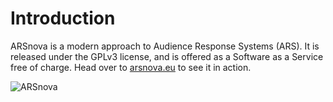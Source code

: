 # Introduction

ARSnova is a modern approach to Audience Response Systems (ARS).
It is released under the GPLv3 license, and is offered as a Software as a Service free of charge.
Head over to [arsnova.eu](https://arsnova.eu/) to see it in action.

![ARSnova](showcase.png)
